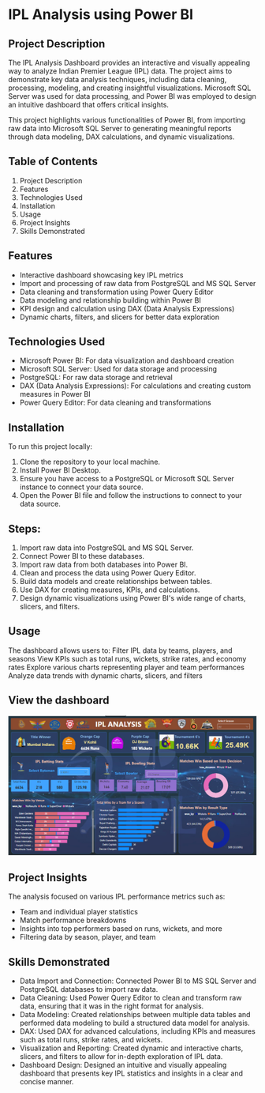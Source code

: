 # IPL Analysis using Power BI
## Project Description
The IPL Analysis Dashboard provides an interactive and visually appealing way to analyze Indian Premier League (IPL) data. The project aims to demonstrate key data analysis techniques, including data cleaning, processing, modeling, and creating insightful visualizations. Microsoft SQL Server was used for data processing, and Power BI was employed to design an intuitive dashboard that offers critical insights.

This project highlights various functionalities of Power BI, from importing raw data into Microsoft SQL Server to generating meaningful reports through data modeling, DAX calculations, and dynamic visualizations.

## Table of Contents
1. Project Description
2. Features
3. Technologies Used
4. Installation
5. Usage
6. Project Insights
7. Skills Demonstrated

## Features
- Interactive dashboard showcasing key IPL metrics
- Import and processing of raw data from PostgreSQL and MS SQL Server
- Data cleaning and transformation using Power Query Editor
- Data modeling and relationship building within Power BI
- KPI design and calculation using DAX (Data Analysis Expressions)
- Dynamic charts, filters, and slicers for better data exploration

## Technologies Used
- Microsoft Power BI: For data visualization and dashboard creation
- Microsoft SQL Server: Used for data storage and processing
- PostgreSQL: For raw data storage and retrieval
- DAX (Data Analysis Expressions): For calculations and creating custom measures in Power BI
- Power Query Editor: For data cleaning and transformations

## Installation
To run this project locally:
1. Clone the repository to your local machine.
2. Install Power BI Desktop.
3. Ensure you have access to a PostgreSQL or Microsoft SQL Server instance to connect your data source.
4. Open the Power BI file and follow the instructions to connect to your data source.

## Steps:
1. Import raw data into PostgreSQL and MS SQL Server.
2. Connect Power BI to these databases.
3. Import raw data from both databases into Power BI.
4. Clean and process the data using Power Query Editor.
5. Build data models and create relationships between tables.
6. Use DAX for creating measures, KPIs, and calculations.
7. Design dynamic visualizations using Power BI's wide range of charts, slicers, and filters.

## Usage
The dashboard allows users to:
Filter IPL data by teams, players, and seasons
View KPIs such as total runs, wickets, strike rates, and economy rates
Explore various charts representing player and team performances
Analyze data trends with dynamic charts, slicers, and filters

## View the dashboard
![](Dashboard_image.jpg)

## Project Insights
The analysis focused on various IPL performance metrics such as:

- Team and individual player statistics
- Match performance breakdowns
- Insights into top performers based on runs, wickets, and more
- Filtering data by season, player, and team

## Skills Demonstrated
- Data Import and Connection: Connected Power BI to MS SQL Server and PostgreSQL databases to import raw data.
- Data Cleaning: Used Power Query Editor to clean and transform raw data, ensuring that it was in the right format for analysis.
- Data Modeling: Created relationships between multiple data tables and performed data modeling to build a structured data model for analysis.
- DAX: Used DAX for advanced calculations, including KPIs and measures such as total runs, strike rates, and wickets.
- Visualization and Reporting: Created dynamic and interactive charts, slicers, and filters to allow for in-depth exploration of IPL data.
- Dashboard Design: Designed an intuitive and visually appealing dashboard that presents key IPL statistics and insights in a clear and concise manner.

